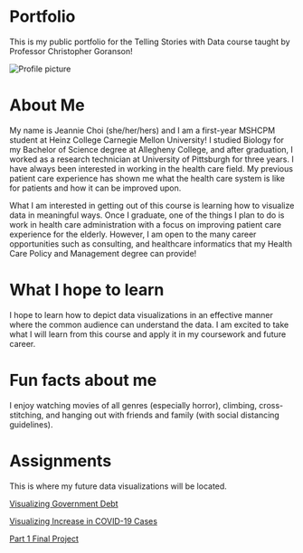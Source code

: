 # Portfolio
This is my public portfolio for the Telling Stories with Data course taught by Professor Christopher Goranson!

 ![Profile picture](https://www.wes.org/wp-content/uploads/2017/11/carnegie-mellon-heinz-college.png)
 
# About Me
My name is Jeannie Choi (she/her/hers) and I am a first-year MSHCPM student at Heinz College Carnegie Mellon University! I studied Biology for my Bachelor of Science degree at Allegheny College, and after graduation, I worked as a research technician at University of Pittsburgh for three years. I have always been interested in working in the health care field. My previous patient care experience has shown me what the health care system is like for patients and how it can be improved upon. 

What I am interested in getting out of this course is learning how to visualize data in meaningful ways. Once I graduate, one of the things I plan to do is work in health care administration with a focus on improving patient care experience for the elderly. However, I am open to the many career opportunities such as consulting, and healthcare informatics that my Health Care Policy and Management degree can provide!

# What I hope to learn
I hope to learn how to depict data visualizations in an effective manner where the common audience can understand the data. I am excited to take what I will learn from this course and apply it in my coursework and future career. 

# Fun facts about me
I enjoy watching movies of all genres (especially horror), climbing, cross-stitching, and hanging out with friends and family (with social distancing guidelines). 

# Assignments
This is where my future data visualizations will be located.

[Visualizing Government Debt](/govdataviz.md)

[Visualizing Increase in COVID-19 Cases](/corona.md)

[Part 1 Final Project](/part1finalproject.md)
